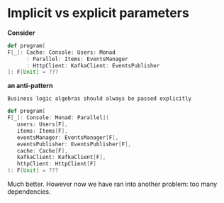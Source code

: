 # Implicit vs explicit parameters

**Consider** 

```scala
def program[
F[_]: Cache: Console: Users: Monad
      : Parallel: Items: EventsManager
      : HttpClient: KafkaClient: EventsPublisher
]: F[Unit] = ???
```
**an anti-pattern**


```
Business logic algebras should always be passed explicitly
```

```scala
def program[
F[_]: Console: Monad: Parallel](
   users: Users[F],
   items: Items[F],
   eventsManager: EventsManager[F],
   eventsPublisher: EventsPublisher[F],
   cache: Cache[F],
   kafkaClient: KafkaClient[F],
   httpClient: HttpClient[F]
): F[Unit] = ???
```

Much better. However now we have ran into another problem: too many dependencies.

